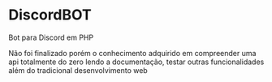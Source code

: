 # DiscordBOT
Bot para Discord em PHP

Não foi finalizado porém o conhecimento adquirido em compreender uma api totalmente do zero
lendo a documentação, testar outras funcionalidades além do tradicional desenvolvimento web
